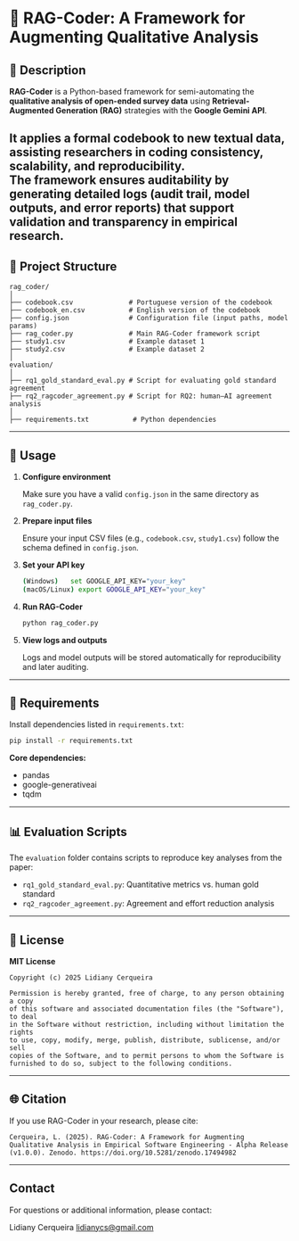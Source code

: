 # 🧠 RAG-Coder: A Framework for Augmenting Qualitative Analysis

## 📘 Description

**RAG-Coder** is a Python-based framework for semi-automating the **qualitative analysis of open-ended survey data** using **Retrieval-Augmented Generation (RAG)** strategies with the **Google Gemini API**.

It applies a formal **codebook** to new textual data, assisting researchers in coding consistency, scalability, and reproducibility.  
The framework ensures **auditability** by generating detailed logs (audit trail, model outputs, and error reports) that support validation and transparency in empirical research.
---

## 🧩 Project Structure

```
rag_coder/
│
├── codebook.csv              # Portuguese version of the codebook
├── codebook_en.csv           # English version of the codebook
├── config.json               # Configuration file (input paths, model params)
├── rag_coder.py              # Main RAG-Coder framework script
├── study1.csv                # Example dataset 1
├── study2.csv                # Example dataset 2
│
evaluation/
│
├── rq1_gold_standard_eval.py # Script for evaluating gold standard agreement
├── rq2_ragcoder_agreement.py # Script for RQ2: human–AI agreement analysis
│
├── requirements.txt           # Python dependencies
```

---

## 🚀 Usage

1. **Configure environment**

   Make sure you have a valid `config.json` in the same directory as `rag_coder.py`.

2. **Prepare input files**

   Ensure your input CSV files (e.g., `codebook.csv`, `study1.csv`) follow the schema defined in `config.json`.

3. **Set your API key**

   ```bash
   (Windows)   set GOOGLE_API_KEY="your_key"
   (macOS/Linux) export GOOGLE_API_KEY="your_key"
   ```

4. **Run RAG-Coder**

   ```bash
   python rag_coder.py
   ```

5. **View logs and outputs**

   Logs and model outputs will be stored automatically for reproducibility and later auditing.

---

## 🧱 Requirements

Install dependencies listed in `requirements.txt`:

```bash
pip install -r requirements.txt
```

**Core dependencies:**
- pandas
- google-generativeai
- tqdm

---

## 📊 Evaluation Scripts

The `evaluation` folder contains scripts to reproduce key analyses from the paper:
- `rq1_gold_standard_eval.py`: Quantitative metrics vs. human gold standard
- `rq2_ragcoder_agreement.py`: Agreement and effort reduction analysis

---

## 🧾 License

**MIT License**

```
Copyright (c) 2025 Lidiany Cerqueira

Permission is hereby granted, free of charge, to any person obtaining a copy
of this software and associated documentation files (the "Software"), to deal
in the Software without restriction, including without limitation the rights
to use, copy, modify, merge, publish, distribute, sublicense, and/or sell
copies of the Software, and to permit persons to whom the Software is
furnished to do so, subject to the following conditions.
```

---

## 🌐 Citation

If you use RAG-Coder in your research, please cite:

```
Cerqueira, L. (2025). RAG-Coder: A Framework for Augmenting Qualitative Analysis in Empirical Software Engineering - Alpha Release (v1.0.0). Zenodo. https://doi.org/10.5281/zenodo.17494982
```

---

## Contact
For questions or additional information, please contact:

Lidiany Cerqueira
lidianycs@gmail.com
